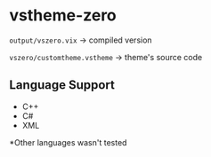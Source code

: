 # vstheme-zero
`output/vszero.vix` -> compiled version

`vszero/customtheme.vstheme` -> theme's source code

## Language Support
- C++
- C#
- XML

*Other languages wasn't tested
